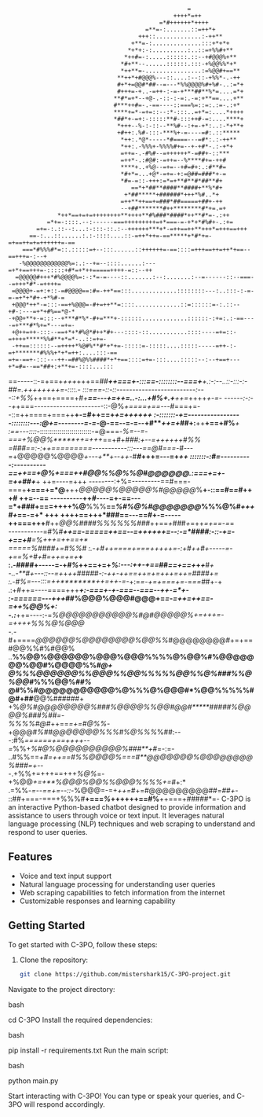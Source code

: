                                                                                                     
                                                       =                                            
                                                   ++++*=++                                         
                                               =*#++++++*++++                                       
                                           =**=-:.......::=++*+                                     
                                         +++::.............:-++**                                   
                                       +**=-:..............:::+*+*+                                 
                                      *+*+:-:..........:..::=+%%#+**                                
                                     *++#=-:.....::::::.::--+#@@@%+**                               
                                    *#+**--......::::::.:::-+%@@%%*+*                               
                                    *++**=-................:=%@@#+==**                              
                                   **++*+#@@@%---::....:--::-+%%*-.-++                              
                                   #+*+=@@#*##--=---*%%@@@@%#+%#-..:=*+                             
                                   #+++=-+..-=++-:-=-+***##**%*=....=*+                             
                                  **#*=+*--+@-.-::-:-=:.-=:+**==....+**                             
                                  #***++#=-.-==----::===%=::=:.:=-.:+*                              
                                  ****+=*-=+=::--:*-:::..=+*=:....*++++                             
                                  *##*+-=+:-:::::**#-:::++#-=:....****+                             
                                   *+++--%-:-::--**%#--:+=-+*:..:-*+**+                             
                                   +#++:.%#-:::-***%+-=----=#:.::*****                              
                                    *++:.*@*-----*#====---=#*:.:-++**                               
                                    *++:.-%%%+-%%%%#+=--+-+#*-.:-+*+                                
                                    =++=-.-#%#--=++++++*-=##+-::***                                 
                                    =++*-.:#@#:-=++=--%****#+=-++#                                  
                                    ****+..+%@--=+=--+#=#+:.:#**#=                                  
                                    *#+*=...+@*-=+=-+:=@##=###*+-=                                  
                                    *#=-=::-+++:=*=+**#**#*##**#+                                   
                                       ==*+*##**####**####+**%*#+                                   
                                     +*##*****+######*+++*%#..*+                                    
                                    =++**++==+=###*##=====+##+-++                                   
                                    --+##*******#++********#*+=.=+                                  
                  *++*==+=+=++++++++**++++**#%###*####*++**#*=-.:++                                 
               =*+=-::::.--:------===+++++++++=+*===-=-+*+*#%#+-.:+=                                
            =+=-:.::--:...:-:::-::.:--++++++***+*-=++==++**+++*=+++==+++                            
          ==-:...::......:.:-::::....::-=++*++=-==*****+*#*+=-=+==++=+=++++++=-==                   
        ===*#%%%#*=::.:::::=+--:::......::++++++=-==::::=+++==++=++*+==--==+++=-:--+                
       -%@@@@@@@@@@@@%=:.:--+=--::::......:---=+*+==+++=-:::::+#*=+*++=====++++-=::--++             
      =@@@@@#+++*#%@@@@%=:-:*=-=----::.......:--:.......:--=------::--===--=+++*#*-=++++=           
     =@@@@+-=+:+::-=#@@@@==:#=-++*==:::.............::::::::---:..:::-:-=-=-=+*+*#+-+*%#-=          
     +@@@*++*-=:::-==+%@@@=-#+=++**=::::.............::=::::::=-:.::--+#-:---=+*+#%==*@-*           
    -+@@+**+-=:::--+***#*%*-#+=***+-::::::.............::::::-:+=:.:-==----=+***#*%+=*---=+=-       
     +@++=++-:::--==+*+*#%@*#++*#+---::::-::...........::::----=+=::-=++++*****%%#**+*=*-..::=+=-   
     -++==::::::--=++++*%@#%**#*+*+=-:::::=-:::::....:::::-----=++-:-=+*******#%%%+*+*=++:....:::-==
    =+=-==+-:::---++-=##%@%%####*+*+==::::=+=-:::....:::::--:--+==+---+*=#=--==*##+:+**+=-::::...:::
   ==-----::-=+==+*+++*+++==*##**++===+-:::==-::::::::--===+**+.:-:--..::-:::-:-##=.++++++++=-::::.-
:::===-::-::-------------------------:---::+%%*++==+====+#*+**==---+=++=..-:...+#%+.+**++=*++++*+-=-
------:-:--+*+===----------------------::-@%*+====+==---*#===+=--::=++====+===++**+-=#++==+*+=++++++
:-:::::::-+=-----------------::::::::---:@+=--------=-=-*@-==--=-=--+#****++=*+*##+:**++**+==+#%***+
:==---::::*-::::::::::::::::::::::::::-=@===-*%=--=-===+%@@%*****++=+++*==+*#*+*###:+--=++***++++#%%
=###==:-:+*+=========-----------:::---==@#===-#*---=+@@@@@%@@@@*+---+**+--++-*#***#*+++=---=+*****++
:::::::-:*#=----------:----------==++==+@%+===++*#@@%%@%%@#@@@@@@*.:===+=+*-=++##+***+   ++=----=+++
--------:+%=---------==#===-===+**+===+=*@**+++*@@@@@%@@@@@%#@@@@@*%**+-::==#=*=#*+++#       ++=--==
----------++*#*----=+-==---=*+###+===++++%@**%%%**==*%#%@%#@@@@@@@*%%%@%#*+++#+*==-=+*           +++
++++==+++*###==---==#+-=-----++===+++**#++*@@%####%%%%%%###*++==*+*#*#*#*+*=++*=+==-=*=             
-----------=#%#*****++==-=====++==--=++++++=--:-=*###**#:-::-+=-+==*+#***=%+*++=*++==+*             
=====*%###*#+=*#%%#       :.-+#*++====+===+++++=-:+#*++#+-----=-+==*%+#*+#=++=+=*+*****+            
                          :.-####+-----=-+*#%***++==+=+*%:---:++-+==*##*==+==+*+*+***#*+            
                          -..-**#+---::--=+*+*++*##*##*#****-:-++-++==++=+=+++=++=####+=            
                           :.-*#%*=---:::=++********++=+*+-=-*+:=*=-+=+===+=*-=*==#*#+-+            
                            .:+#*+*+=----====+++*****+:-**===+-+*-=*==--===--++-=****+-             
                            :-=***=====---+++*****##%@@@%@@@#@@@+=*=-=++=++==-=++%@@%+:             
                            -.:***++=----:-=*%@@@@@@@@@@@%#@#@@@@@%+=+++=-=++++%%%@%@@@             
                             -.-*#+====*@@@@@@%@@@@@@@@%@@%%*#@@@@@@@@#+=+==#@@%%#%#@@%             
                              ..**%%@@%@@@@@@%@@@%@@@%%%%@%@@%#%@@@@@@@%@@#%@@@@%%*#@+              
                                  @%%%@@@@@@%%@@@%%@@%%%%%@@%%@%###%%@%@@#*%%%@@%*##%*              
                                  @#%%#@@@@@@@@@@@%@%%%@%@@@#*%@@%%%%%#@#+##**@@%######+            
                                  +%*@%#@@@@@@@@%###%@@@@%%@@#@@#*****#####%@@@@%###%##=-           
                                   %%%%#@#*++==*=+=#@%%*-+@@@#*%##@@@@@@@%%%#%@%%%*%##:--           
                                    -:#%*======+==++++--=*%%+*%#@%@@@@@@@@@@%###**+*#=-:=-          
                                    ..#%%==*+#=++==#%%@@@@%===#**@@@@@@@%@@@@@@@@%###=+*--          
                                    -.+%%+=+++==+++*%@%*=-+%@@*+=+**%@@@%@@%%@@@%%%%+=#*+:*         
                                     .=%%*-=--==+=--::-*%@@@=-=+*++=*#+=#@@@@@@@@@##=*##+-*         
                                     ::##+===-===+%%%#**+===*%*++++++==#%**++===+*##*###*=- 
C-3PO is an interactive Python-based chatbot designed to provide information and assistance to users through voice or text input. It leverages natural language processing (NLP) techniques and web scraping to understand and respond to user queries.

## Features

- Voice and text input support
- Natural language processing for understanding user queries
- Web scraping capabilities to fetch information from the internet
- Customizable responses and learning capability

## Getting Started

To get started with C-3PO, follow these steps:

1. Clone the repository:

   ```bash
   git clone https://github.com/mistershark15/C-3PO-project.git
Navigate to the project directory:

bash

cd C-3PO
Install the required dependencies:

bash

pip install -r requirements.txt
Run the main script:

bash

python main.py

Start interacting with C-3PO! You can type or speak your queries, and C-3PO will respond accordingly.
